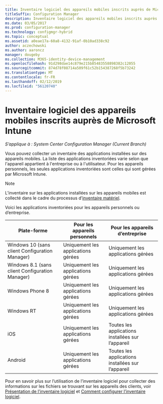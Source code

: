 ```yaml
---
title: Inventaire logiciel des appareils mobiles inscrits auprès de Microsoft Intune
titleSuffix: Configuration Manager
description: Inventaire logiciel des appareils mobiles inscrits auprès de Microsoft Intune.
ms.date: 03/05/2017
ms.prod: configuration-manager
ms.technology: configmgr-hybrid
ms.topic: conceptual
ms.assetid: a0eae17a-60a8-4132-91af-0b10ad338c92
author: aczechowski
ms.author: aaroncz
manager: dougeby
ms.collection: M365-identity-device-management
ms.openlocfilehash: 91d298dae14c879e215b85483558898382c12055
ms.sourcegitcommit: 874d78f08714a509f61c52b154387268f5b73242
ms.translationtype: MT
ms.contentlocale: fr-FR
ms.lasthandoff: 02/12/2019
ms.locfileid: "56120740"
---
```

# <a name="software-inventory-for-mobile-devices-enrolled-with-microsoft-intune"></a>Inventaire logiciel des appareils mobiles inscrits auprès de Microsoft Intune

*S’applique à : System Center Configuration Manager (Current Branch)*

 Vous pouvez collecter un inventaire des applications installées sur des appareils mobiles. La liste des applications inventoriées varie selon que l'appareil appartient à l'entreprise ou à l'utilisateur. Pour les appareils personnels, les seules applications inventoriées sont celles qui sont gérées par Microsoft Intune.  

> [!NOTE]  
>  L’inventaire sur les applications installées sur les appareils mobiles est collecté dans le cadre du processus d’[inventaire matériel](mobile-device-hardware-inventory-hybrid.md).  

 Voici les applications inventoriées pour les appareils personnels ou d’entreprise.  

|Plate-forme|Pour les appareils personnels|Pour les appareils d’entreprise|  
|--------------|---------------------------------|--------------------------------|  
|Windows 10 (sans client Configuration Manager)|Uniquement les applications gérées|Uniquement les applications gérées|
|Windows 8.1 (sans client Configuration Manager)|Uniquement les applications gérées|Uniquement les applications gérées|  
|Windows Phone 8|Uniquement les applications gérées|Uniquement les applications gérées|  
|Windows RT|Uniquement les applications gérées|Uniquement les applications gérées|  
|iOS|Uniquement les applications gérées|Toutes les applications installées sur l’appareil|  
|Android|Uniquement les applications gérées|Toutes les applications installées sur l’appareil|  

Pour en savoir plus sur l’utilisation de l’inventaire logiciel pour collecter des informations sur les fichiers se trouvant sur les appareils des clients, voir [Présentation de l’inventaire logiciel](../../core/clients/manage/inventory/introduction-to-software-inventory.md) et [Comment configurer l’inventaire logiciel](../../core/clients/manage/inventory/configure-software-inventory.md).
